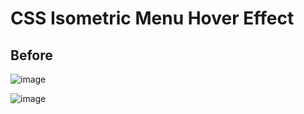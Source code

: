 # CSS Isometric Menu Hover Effect

## Before
![image](https://user-images.githubusercontent.com/72864817/170960720-9f7f829e-6371-4af4-9923-3160a72e2602.png)

![image](https://user-images.githubusercontent.com/72864817/170961049-0a5ac9a5-4fd5-4d60-b6af-0962a39e3bd7.png)

